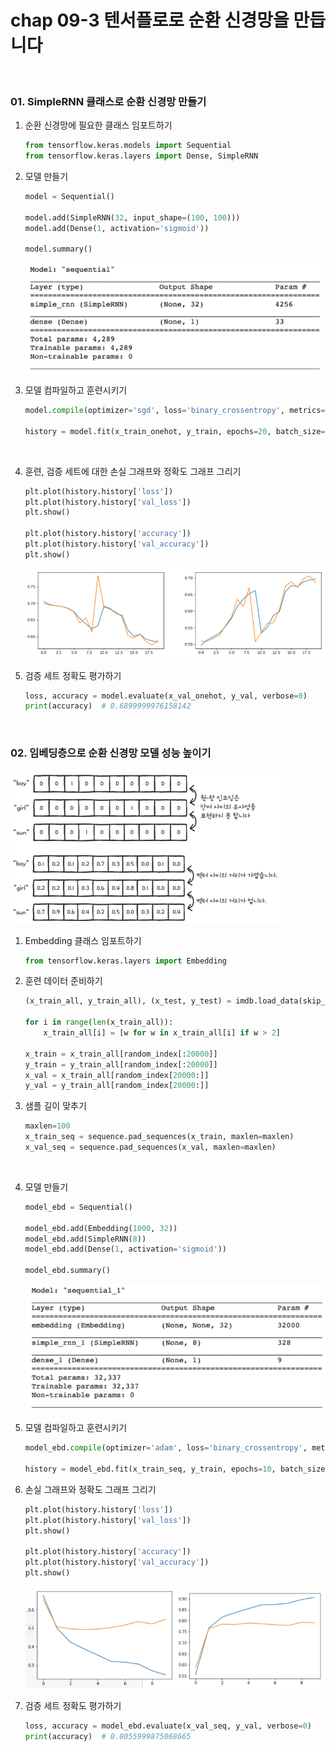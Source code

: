 # chap 09-3 텐서플로로 순환 신경망을 만듭니다

<br>

### 01. SimpleRNN 클래스로 순환 신경망 만들기

1. 순환 신경망에 필요한 클래스 임포트하기

   ```python
   from tensorflow.keras.models import Sequential
   from tensorflow.keras.layers import Dense, SimpleRNN
   ```

2. 모델 만들기

   ```python
   model = Sequential()
   
   model.add(SimpleRNN(32, input_shape=(100, 100)))
   model.add(Dense(1, activation='sigmoid'))
   
   model.summary()
   ```

   <img src="https://github.com/hyunmin0317/DeepLearning_Study/blob/master/chap09/section3/image01.PNG?raw=true" alt="image01.PNG" style="zoom:80%;" />

3. 모델 컴파일하고 훈련시키기

   ```python
   model.compile(optimizer='sgd', loss='binary_crossentropy', metrics=['accuracy'])
   
   history = model.fit(x_train_onehot, y_train, epochs=20, batch_size=32, validation_data=(x_val_onehot, y_val))
   ```

   <br>

4. 훈련, 검증 세트에 대한 손실 그래프와 정확도 그래프 그리기

   ```python
   plt.plot(history.history['loss'])
   plt.plot(history.history['val_loss'])
   plt.show()
   
   plt.plot(history.history['accuracy'])
   plt.plot(history.history['val_accuracy'])
   plt.show()
   ```

   <img src="https://github.com/hyunmin0317/DeepLearning_Study/blob/master/chap09/section3/image02.PNG?raw=true" alt="image02.PNG" style="zoom:80%;" />

5. 검증 세트 정확도 평가하기

   ```python
   loss, accuracy = model.evaluate(x_val_onehot, y_val, verbose=0)
   print(accuracy)	# 0.6899999976158142
   ```

<br>

### 02. 임베딩층으로 순환 신경망 모델 성능 높이기

<img src="https://github.com/hyunmin0317/DeepLearning_Study/blob/master/chap09/section3/image03.PNG?raw=true" alt="image03.PNG" style="zoom: 50%;" />

1. Embedding 클래스 임포트하기

   ```python
   from tensorflow.keras.layers import Embedding
   ```

2. 훈련 데이터 준비하기

   ```python
   (x_train_all, y_train_all), (x_test, y_test) = imdb.load_data(skip_top=20, num_words=1000)
   
   for i in range(len(x_train_all)):
       x_train_all[i] = [w for w in x_train_all[i] if w > 2]
       
   x_train = x_train_all[random_index[:20000]]
   y_train = y_train_all[random_index[:20000]]
   x_val = x_train_all[random_index[20000:]]
   y_val = y_train_all[random_index[20000:]]
   ```

3. 샘플 길이 맞추기

   ```python
   maxlen=100
   x_train_seq = sequence.pad_sequences(x_train, maxlen=maxlen)
   x_val_seq = sequence.pad_sequences(x_val, maxlen=maxlen)
   ```

   <br>

4. 모델 만들기

   ```python
   model_ebd = Sequential()
   
   model_ebd.add(Embedding(1000, 32))
   model_ebd.add(SimpleRNN(8))
   model_ebd.add(Dense(1, activation='sigmoid'))
   
   model_ebd.summary()
   ```

   <img src="https://github.com/hyunmin0317/DeepLearning_Study/blob/master/chap09/section3/image04.PNG?raw=true" alt="image04.PNG" style="zoom:80%;" />

5. 모델 컴파일하고 훈련시키기

   ```python
   model_ebd.compile(optimizer='adam', loss='binary_crossentropy', metrics=['accuracy'])
   
   history = model_ebd.fit(x_train_seq, y_train, epochs=10, batch_size=32, validation_data=(x_val_seq, y_val))
   ```

   

6. 손실 그래프와 정확도 그래프 그리기

   ```python
   plt.plot(history.history['loss'])
   plt.plot(history.history['val_loss'])
   plt.show()
   
   plt.plot(history.history['accuracy'])
   plt.plot(history.history['val_accuracy'])
   plt.show()
   ```

   <img src="https://github.com/hyunmin0317/DeepLearning_Study/blob/master/chap09/section3/image05.PNG?raw=true" alt="image06.PNG" style="zoom:80%;" />

7. 검증 세트 정확도 평가하기

   ```python
   loss, accuracy = model_ebd.evaluate(x_val_seq, y_val, verbose=0)
   print(accuracy)	# 0.8055999875068665
   ```

   